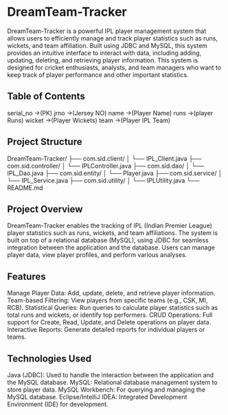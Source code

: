 # DreamTeam-Tracker

DreamTeam-Tracker is a powerful IPL player management system that allows users to efficiently manage and track player statistics such as runs, wickets, and team affiliation. Built using JDBC and MySQL, this system provides an intuitive interface to interact with data, including adding, updating, deleting, and retrieving player information. This system is designed for cricket enthusiasts, analysts, and team managers who want to keep track of player performance and other important statistics.

## Table of Contents

serial_no ->(PK)
jrno ->(Jersey NO)
name ->(Player Name)
runs ->(player Runs)
wicket ->(Player Wickets)
team ->(Player IPL Team)

## Project Structure

DreamTeam-Tracker/
├── com.sid.client/
│ └── IPL_Client.java
├── com.sid.controller/
│ └── IPLController.java
├── com.sid.dao/
│ └── IPL_Dao.java
├── com.sid.entity/
│ └── Player.java
├── com.sid.service/
│ └── IPL_Service.java
├── com.sid.utility/
│ └── IPLUtility.java
└── README.md

## Project Overview

DreamTeam-Tracker enables the tracking of IPL (Indian Premier League) player statistics such as runs, wickets, and team affiliations. The system is built on top of a relational database (MySQL), using JDBC for seamless integration between the application and the database. Users can manage player data, view player profiles, and perform various analyses.

## Features

Manage Player Data: Add, update, delete, and retrieve player information.
Team-based Filtering: View players from specific teams (e.g., CSK, MI, RCB).
Statistical Queries: Run queries to calculate player statistics such as total runs and wickets, or identify top performers.
CRUD Operations: Full support for Create, Read, Update, and Delete operations on player data.
Interactive Reports: Generate detailed reports for individual players or teams.

## Technologies Used

Java (JDBC): Used to handle the interaction between the application and the MySQL database.
MySQL: Relational database management system to store player data.
MySQL Workbench: For querying and managing the MySQL database.
Eclipse/IntelliJ IDEA: Integrated Development Environment (IDE) for development.
